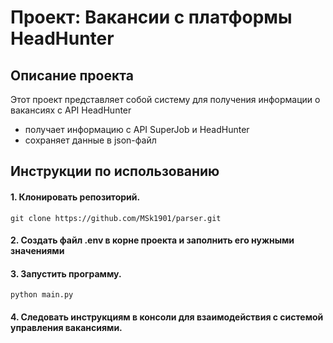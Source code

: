 # Проект: Вакансии с платформы HeadHunter

## Описание проекта
Этот проект представляет собой систему для получения информации о вакансиях c API HeadHunter
- получает информацию с API SuperJob и HeadHunter
- сохраняет данные в json-файл
## Инструкции по использованию
#### 1. Клонировать репозиторий.
```
git clone https://github.com/MSk1901/parser.git
```
#### 2. Создать файл .env в корне проекта и заполнить его нужными значениями
#### 3. Запустить программу.
```
python main.py
```
#### 4. Следовать инструкциям в консоли для взаимодействия с системой управления вакансиями.
